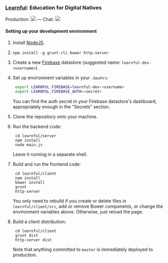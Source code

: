 ### [Learnful](https://learnful.co/): Education for Digital Natives

<div style="vertical-align: middle">Production: <a href="https://www.shippable.com/projects/537af423aae0ace700dc2b39"><img style="display: inline-block" src="https://api.shippable.com/projects/537af423aae0ace700dc2b39/badge/master"/></a> &mdash; Chat: <a href="https://gitter.im/Learnful/learnful"><img style="display: inline-block" src="https://badges.gitter.im/Learnful/learnful.png"/></a></div>

#### Setting up your development environment

1. Install [NodeJS](https://nodejs.org/).

2. `npm install -g grunt-cli bower http-server`

3. Create a new [Firebase](https://firebase.com/) datastore (suggested name: `learnful-dev-<username>`).

4. Set up environment variables in your `.bashrc`:

   ```bash
    export LEARNFUL_FIREBASE=learnful-dev-<username>
    export LEARNFUL_FIREBASE_AUTH=<secret>
   ```

   You can find the auth secret in your Firebase datastore's dashboard, appropriately enough in the
   "Secrets" section.

5. Clone the repository onto your machine.

6. Run the backend code:

   ```
    cd learnful/server
    npm install
    node main.js
   ```
   
   Leave it running in a separate shell.
   
7. Build and run the frontend code:

   ```
    cd learnful/client
    npm install
    bower install
    grunt
    http-server
   ```
   
   You only need to rebuild if you create or delete files in `learnful/client/src`, add or remove
   Bower components, or change the environment variables above.  Otherwise, just reload the page.

8. Build a client distribution:

   ```
    cd learnful/client
    grunt dist
    http-server dist
   ```

   Note that anything committed to `master` is immediately deployed to production.
